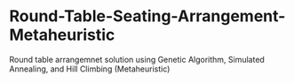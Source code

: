 # Round-Table-Seating-Arrangement-Metaheuristic
 Round table arrangemnet solution using Genetic Algorithm, Simulated Annealing, and Hill Climbing (Metaheuristic)
